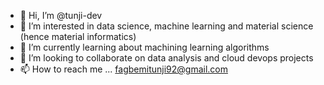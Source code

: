 - 👋 Hi, I’m @tunji-dev
- 👀 I’m interested in data science, machine learning and material science (hence material informatics)
- 🌱 I’m currently learning about machining learning algorithms
- 💞️ I’m looking to collaborate on data analysis and cloud devops projects 
- 📫 How to reach me ... fagbemitunji92@gmail.com

<!---
tunji-dev/tunji-dev is a ✨ special ✨ repository because its `README.md` (this file) appears on your GitHub profile.
You can click the Preview link to take a look at your changes.
--->
